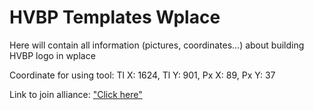 # HVBP Templates Wplace
Here will contain all information (pictures, coordinates...) about building HVBP logo in wplace

Coordinate for using tool: Tl X: 1624, Tl Y: 901, Px X: 89, Px Y: 37

Link to join alliance: ["Click here"](https://wplace.live/join?id=01988cc0-7eb2-7be5-ae0d-32b4659d30ac)
